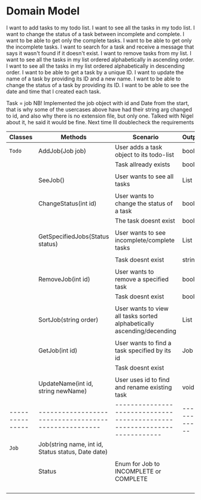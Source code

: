 # Domain Model 
I want to add tasks to my todo list.
I want to see all the tasks in my todo list.
I want to change the status of a task between incomplete and complete.
I want to be able to get only the complete tasks.
I want to be able to get only the incomplete tasks.
I want to search for a task and receive a message that says it wasn't found if it doesn't exist.
I want to remove tasks from my list.
I want to see all the tasks in my list ordered alphabetically in ascending order.
I want to see all the tasks in my list ordered alphabetically in descending order.
I want to be able to get a task by a unique ID.
I want to update the name of a task by providing its ID and a new name.
I want to be able to change the status of a task by providing its ID.
I want to be able to see the date and time that I created each task.

Task = job
NB! Implemented the job object with id and Date from the start, that is why some of the usercases above have had their string arg changed to id,
and also why there is no extension file, but only one. Talked with Nigel about it, he said it would be fine. Next time Ill doublecheck the requirements 


| Classes       | Methods                                            | Scenario                                                               | Output          |
|---------------|----------------------------------------------------|------------------------------------------------------------------------|-----------------|
| `Todo`        | AddJob(Job job)                                    | User adds a task object to its todo-list                               | bool            |
|               |                                                    | Task allready exists                                                   | bool			|
|               |                                                    |                                                                        |                 |
|               | SeeJob()                                           | User wants to see all tasks                                            | List            |
|               |                                                    |                                                                        |                 |
|               | ChangeStatus(int id)                               | User wants to change the status of a task                              | bool            |
|               |                                                    | The task doesnt exist                                                  | bool            |
|               |                                                    |                                                                        |                 |
|               | GetSpecifiedJobs(Status status)                    | User wants to see incomplete/complete tasks                            | List            |
|               |                                                    |                                                                        |                 |
|               |                                                    | Task doesnt exist                                                      | string          |
|               |                                                    |                                                                        |                 |
|               | RemoveJob(int id)                                  | User wants to remove a specified task                                  | bool            |
|               |                                                    | Task doesnt exist                                                      | bool            |
|               |                                                    |                                                                        |                 |
|               | SortJob(string order)                              | User wants to view all tasks sorted alphabetically ascending/decending | List            |
|               |                                                    |                                                                        |                 |
|               | GetJob(int id)                                     | User wants to find a task specified by its id                          | Job             |
|               |                                                    | Task doesnt exist                                                      |                 |
|               |                                                    |                                                                        |                 |
|               | UpdateName(int id, string newName)                 | User uses id to find and rename existing task                          | void            |
|---------------|----------------------------------------------------|------------------------------------------------------------------------|-----------------|
| `Job`         | Job(string name, int id, Status status, Date date) |                                                                        |                 |
|               |                                                    |                                                                        |                 |
|               | Status                                             | Enum for Job to INCOMPLETE or COMPLETE                                 |                 |
|               |                                                    |                                                                        |                 |
|               |                                                    |                                                                        |                 |
|               |                                                    |                                                                        |                 |
|               |                                                    |                                                                        |                 |
